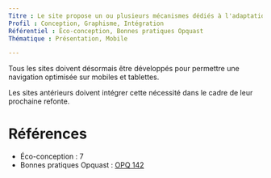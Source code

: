 ```yaml
---
Titre : Le site propose un ou plusieurs mécanismes dédiés à l'adaptation aux terminaux mobiles
Profil : Conception, Graphisme, Intégration
Référentiel : Éco-conception, Bonnes pratiques Opquast
Thématique : Présentation, Mobile

---
```

Tous les sites doivent désormais être développés pour permettre une navigation optimisée sur mobiles et tablettes.

Les sites antérieurs doivent intégrer cette nécessité dans le cadre de leur prochaine refonte.

# Références

* Éco-conception : 7
* Bonnes pratiques Opquast : [OPQ 142](https://checklists.opquast.com/fr/qualiteweb/le-site-propose-un-ou-plusieurs-mecanismes-dedies-a-ladaptation-aux-terminaux-mobiles)
